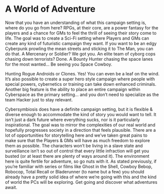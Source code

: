 # A World of Adventure

Now that you have an understanding of what this campaign setting is, where do you go from here? RPGs, at their core, are a power fantasy for the players and a chance for GMs to feel the thrill of seeing their story come to life. The goal was to create a Sci-Fi setting where Players and GMs can create any kind of futuristic campaign they want. If you want to be an edgy Cyberpunk prowling the mean streets and sticking it to The Man, you can do that. A Mercenary or Soldier? We got you. An elite team of cyborg cops chasing down terrorists? Done. A Bounty Hunter chasing the space lanes for the most wanted... Be seeing you Space Cowboy.

Hunting Rogue Androids or Clones. Yes! You can even be a leaf on the wind. It’s also possible to create a super hero style campaign where people with special powers, cybernetics or training can take down enhanced criminals. Another big feature is the ability to place an entire campaign within Cyberspace as the primary setting... and you don’t need to specialize as the team Hacker just to stay relevant.

Cybersymbiosis does have a definite campaign setting, but it is flexible & diverse enough to accommodate the kind of story you would want to tell. It isn’t just a dark future where everything sucks, nor is it particularly inspirational. The goal was to mirror the complexities of our real world and hopefully progresses society in a direction that feels plausible. There are a lot of opportunities for storytelling here and we’ve taken great pains to make sure that the Players & GMs will have as much freedom to explore them as possible. The characters won’t be living in a slave state and surveillance isn’t so out of control that every little infraction will get you busted (or at least there are plenty of ways around it). The environment here is quite fertile for adventure, so go nuts with it. As stated previously, if you’re familiar with series or films like Ghost in the Shell, Cowboy Bebop, Robocop, Total Recall or Bladerunner (to name but a few) you should already have a pretty solid idea of where we’re going with this and the kind of world the PCs will be exploring. Get going and discover what adventures await. 